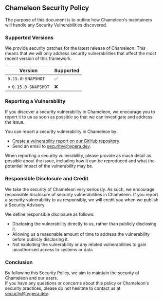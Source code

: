 ## Chameleon Security Policy

The purpose of this document is to outline how Chameleon's maintainers will handle any Security
Vulnerabilities discovered.

### Supported Versions

We provide security patches for the latest release of Chameleon. This means that we will only
address security vulnerabilities that affect the most recent version of this framework.

| Version             | Supported          |
|---------------------|--------------------|
| `0.15.0-SNAPSHOT`   | :white_check_mark: |
| < `0.15.0-SNAPSHOT` | :x:                |

### Reporting a Vulnerability

If you discover a security vulnerability in Chameleon, we encourage you to report it to us as soon
as possible so that we can investigate and address the issue.

You can report a security vulnerability in Chameleon by:
- [Create a vulnerability report on our GitHub repository](https://github.com/ChameleonFramework/Chameleon/security/advisories/new).
- Send an email to [security@hypera.dev](mailto:security@hypera.dev).

When reporting a security vulnerability, please provide as much detail as possible about the issue,
including how it can be reproduced and what the potential impact of the vulnerability may be.

### Responsible Disclosure and Credit

We take the security of Chameleon very seriously. As such, we encourage responsible disclosure of
security vulnerabilities in Chameleon. If you report a security vulnerability to us responsibly, we
will credit you when we publish a Security Advisory.

We define responsible disclosure as follows:
 - Disclosing the vulnerability directly to us, rather than publicly disclosing it.
 - Allowing us a reasonable amount of time to address the vulnerability before publicly disclosing 
   it.
 - Not exploiting the vulnerability or any related vulnerabilities to gain unauthorised access to 
   systems or data.

### Conclusion

By following this Security Policy, we aim to maintain the security of Chameleon and our users.  
If you have any questions or concerns about this policy or Chameleon's security practices, please do
not hesitate to contact us at [security@hypera.dev](mailto:security@hypera.dev).